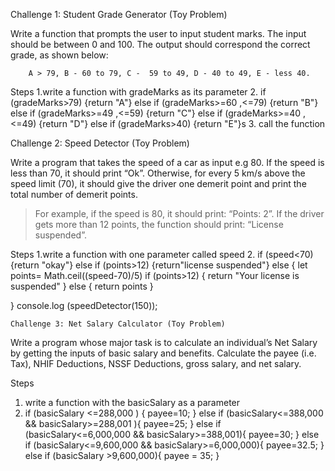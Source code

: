 Challenge 1: Student Grade Generator (Toy Problem)

Write a function that prompts the user to input student marks. The input should be between 0 and 100. The output should correspond the correct grade, as shown below: 

        A > 79, B - 60 to 79, C -  59 to 49, D - 40 to 49, E - less 40.

Steps
1.write a function with gradeMarks as its parameter
2. if (gradeMarks>79) {return "A"}
    else if (gradeMarks>=60 ,<=79) {return "B"}
    else if (gradeMarks>=49 ,<=59) {return "C"}
    else if (gradeMarks>=40 ,<=49) {return "D"}
    else if (gradeMarks>40) {return "E"}s
3. call the function 

Challenge 2: Speed Detector (Toy Problem) 

Write a program that takes the speed of a car as input e.g 80. If the speed is less than 70, it should print “Ok”. Otherwise, for every 5 km/s above the speed limit (70), it should give the driver one demerit point and print the total number of demerit points.

   > For example, if the speed is 80, it should print: “Points: 2”. If the driver gets more than 12 points, the function should print: “License suspended”.

Steps
1.write a function with one parameter called speed
2. if (speed<70) {return "okay"} else
    if (points>12) {return"license suspended"}
    else {
        let points= Math.ceil((speed-70)/5)
         if (points>12) {
        return "Your license is suspended"
    } else {
        return points
    }

}
console.log (speedDetector(150));

    Challenge 3: Net Salary Calculator (Toy Problem)

Write a program whose major task is to calculate an individual’s Net Salary by getting the inputs of basic salary and benefits. Calculate the payee (i.e. Tax), NHIF Deductions, NSSF Deductions, gross salary, and net salary.

Steps
1. write a function with the basicSalary as a parameter
2. if (basicSalary <=288,000 ) {
    payee=10;
} else if (basicSalary<=388,000 && basicSalary>=288,001 ){
    payee=25;
} else if (basicSalary<=6,000,000 && basicSalary>=388,001){
    payee=30;
} else if (basicSalary<=9,600,000 && basicSalary>=6,000,000){
    payee=32.5;
} else if (basicSalary >9,600,000){
    payee = 35;
}
